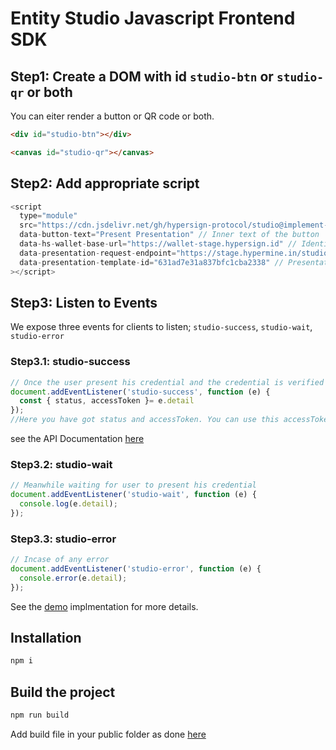 # Entity Studio Javascript Frontend SDK

## Step1: Create a DOM with id `studio-btn` or `studio-qr` or both

You can eiter render a button or QR code or both.

```html
<div id="studio-btn"></div>
```

```html
<canvas id="studio-qr"></canvas>
```

## Step2: Add appropriate script

```js
<script
  type="module"
  src="https://cdn.jsdelivr.net/gh/hypersign-protocol/studio@implement-org/js-sdk/build/index.js"
  data-button-text="Present Presentation" // Inner text of the button
  data-hs-wallet-base-url="https://wallet-stage.hypersign.id" // Identity Wallet URL
  data-presentation-request-endpoint="https://stage.hypermine.in/studioserver/api/v1/presentation/request/" // Presentation request endpoint; See Entity Studio API documentation
  data-presentation-template-id="631ad7e31a837bfc1cba2338" // Presentation template Id, generated on Entity Studio dashboard
></script>
```

## Step3: Listen to Events

We expose three events for clients to listen; `studio-success`, `studio-wait`, `studio-error`

### Step3.1: studio-success

```js
// Once the user present his credential and the credential is verified at the studio server.
document.addEventListener('studio-success', function (e) {
  const { status, accessToken }= e.detail
});
//Here you have got status and accessToken. You can use this accessToken to call our api to get the data.
```
see the API Documentation [here](https://github.com/hypersign-protocol/studio/issues/135)

### Step3.2: studio-wait

```js
// Meanwhile waiting for user to present his credential
document.addEventListener('studio-wait', function (e) {
  console.log(e.detail);
});
```

### Step3.3: studio-error

```js
// Incase of any error
document.addEventListener('studio-error', function (e) {
  console.error(e.detail);
});
```

See the [demo](../js-sdk/demo/public/index.html) implmentation for more details.

## Installation

```sh
npm i
```

## Build the project

```sh
npm run build
```


Add build file in your public folder as done [here](../js-sdk/demo/public)

